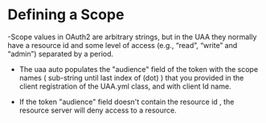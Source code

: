 # Defining a Scope


-Scope values in OAuth2 are arbitrary strings, but in the UAA they normally have a resource id and some level of access (e.g., “read”, “write” and “admin”) separated by a period.

- The uaa auto populates the "audience" field of the token with the scope names ( sub-string until last index of (dot) ) that you provided in the client registration of the UAA.yml class,  and with client Id name.

- If the token "audience" field doesn't contain the resource id , the resource server will deny access to a resource.


